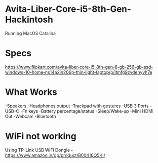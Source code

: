 # Avita-Liber-Core-i5-8th-Gen-Hackintosh

Running MacOS Catalina

# Specs
https://www.flipkart.com/avita-liber-core-i5-8th-gen-8-gb-256-gb-ssd-windows-10-home-ns14a2in206p-thin-light-laptop/p/itmfg9zvdehyvh7e

# What Works

-Speakers
-Headphones output
-Trackpad with gestures
-USB 3 Ports
-USB-C
-Fn keys
-Battery percentage/status
-Sleep/Wake-up
-Mini HDMI Out
-Webcam
-Bluetooth

# WiFi not working

Using TP-Link USB WiFi Dongle - https://www.amazon.in/gp/product/B00416Q5KI/
